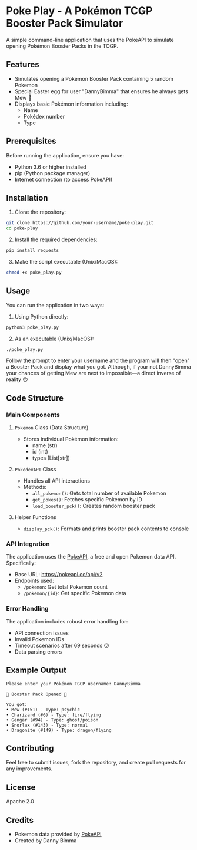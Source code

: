 # Poke Play - A Pokémon TCGP Booster Pack Simulator

A simple command-line application that uses the PokeAPI to simulate opening Pokémon Booster Packs in the TCGP.

## Features

- Simulates opening a Pokémon Booster Pack containing 5 random Pokemon
- Special Easter egg for user "DannyBimma" that ensures he always gets Mew 🥹
- Displays basic Pokémon information including:
  - Name
  - Pokédex number
  - Type

## Prerequisites

Before running the application, ensure you have:

- Python 3.6 or higher installed
- pip (Python package manager)
- Internet connection (to access PokeAPI)

## Installation

1. Clone the repository:

```bash
git clone https://github.com/your-username/poke-play.git
cd poke-play
```

2. Install the required dependencies:

```bash
pip install requests
```

3. Make the script executable (Unix/MacOS):

```bash
chmod +x poke_play.py
```

## Usage

You can run the application in two ways:

1. Using Python directly:

```bash
python3 poke_play.py
```

2. As an executable (Unix/MacOS):

```bash
./poke_play.py
```

Follow the prompt to enter your username and the program will then "open" a Booster Pack and display what you got. Although, if your not DannyBimma your chances of getting Mew are next to impossible—a direct inverse of reality 🙃

## Code Structure

### Main Components

1. `Pokemon` Class (Data Structure)

   - Stores individual Pokémon information:
     - name (str)
     - id (int)
     - types (List[str])

2. `PokedexAPI` Class

   - Handles all API interactions
   - Methods:
     - `all_pokemon()`: Gets total number of available Pokemon
     - `get_pokes()`: Fetches specific Pokemon by ID
     - `load_booster_pck()`: Creates random booster pack

3. Helper Functions
   - `display_pck()`: Formats and prints booster pack contents to console

### API Integration

The application uses the [PokeAPI](https://pokeapi.co/), a free and open Pokemon data API. Specifically:

- Base URL: https://pokeapi.co/api/v2
- Endpoints used:
  - `/pokemon`: Get total Pokemon count
  - `/pokemon/{id}`: Get specific Pokemon data

### Error Handling

The application includes robust error handling for:

- API connection issues
- Invalid Pokemon IDs
- Timeout scenarios after 69 seconds 😜
- Data parsing errors

## Example Output

```
Please enter your Pokémon TGCP username: DannyBimma

🎊 Booster Pack Opened 🎊

You got:
• Mew (#151) - Type: psychic
• Charizard (#6) - Type: fire/flying
• Gengar (#94) - Type: ghost/poison
• Snorlax (#143) - Type: normal
• Dragonite (#149) - Type: dragon/flying
```

## Contributing

Feel free to submit issues, fork the repository, and create pull requests for any improvements.

## License

Apache 2.0

## Credits

- Pokemon data provided by [PokeAPI](https://pokeapi.co/)
- Created by Danny Bimma
